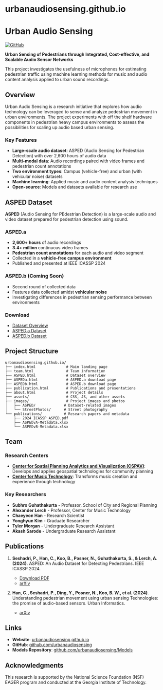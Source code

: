 # urbanaudiosensing.github.io
# Urban Audio Sensing

[![GitHub](https://img.shields.io/badge/GitHub-urbanaudiosensing-blue.svg)](https://github.com/urbanaudiosensing)

**Urban Sensing of Pedestrians through Integrated, Cost-effective, and Scalable Audio Sensor Networks**

This project investigates the usefulness of microphones for estimating pedestrian traffic using machine learning methods for music and audio content analysis applied to urban sound recordings.

## Overview

Urban Audio Sensing is a research initiative that explores how audio technology can be leveraged to sense and analyze pedestrian movement in urban environments. The project experiments with off the shelf hardware components in pedestrian heavy campus environments to assess the possibilities for scaling up audio based urban sensing.

### Key Features

- **Large-scale audio dataset**: ASPED (Audio Sensing for Pedestrian Detection) with over 2,600 hours of audio data
- **Multi-modal data**: Audio recordings paired with video frames and pedestrian count annotations
- **Two environment types**: Campus (vehicle-free) and urban (with vehicular noise) datasets
- **Machine learning**: Applied music and audio content analysis techniques
- **Open-source**: Models and datasets available for research use

## ASPED Dataset

**ASPED** (Audio Sensing for PEdestrian Detection) is a large-scale audio and video dataset prepared for pedestrian detection using sound.

### ASPED.a
- **2,600+ hours** of audio recordings
- **3.4+ million** continuous video frames
- **Pedestrian count annotations** for each audio and video segment
- Collected in a **vehicle-free campus environment**
- Published and presented at IEEE ICASSP 2024

### ASPED.b (Coming Soon)
- Second round of collected data
- Features data collected amidst **vehicular noise**
- Investigating differences in pedestrian sensing performance between environments

### Download
- [Dataset Overview](ASPED.html)
- [ASPED.a Dataset](ASPEDa.html)
- [ASPED.b Dataset](ASPEDb.html)

## Project Structure

```
urbanaudiosensing.github.io/
├── index.html              # Main landing page
├── team.html               # Team information
├── ASPED.html              # Dataset overview
├── ASPEDa.html             # ASPED.a download page
├── ASPEDb.html             # ASPED.b download page
├── publication.html        # Publications and presentations
├── about.html              # Project details
├── assets/                 # CSS, JS, and other assets
├── images/                 # Project images and photos
│   ├── ASPED/             # Dataset-related images
│   └── StreetPhotos/      # Street photography
└── publications/          # Research papers and metadata
    ├── 2024_ICASSP_ASPED.pdf
    ├── ASPEDvA-Metadata.xlsx
    └── ASPEDvB-Metadata.xlsx
```

## Team

### Research Centers
- **[Center for Spatial Planning Analytics and Visualization (CSPAV)](https://cspav.gatech.edu/)**: Develops and applies geospatial technologies for community planning
- **[Center for Music Technology](https://gtcmt.gatech.edu/)**: Transforms music creation and experience through technology

### Key Researchers
- **Subhro Guhathakurta** - Professor, School of City and Regional Planning
- **Alexander Lerch** - Professor, Center for Music Technology
- **Chaeyeon Han** - Research Scientist
- **Yonghyun Kim** - Graduate Researcher
- **Tyler Morgan** - Undergraduate Research Assistant
- **Akash Sarode** - Undergraduate Research Assistant

## Publications

1. **Seshadri, P., Han, C., Koo, B., Posner, N., Guhathakurta, S., & Lerch, A. (2024)**. ASPED: An Audio Dataset for Detecting Pedestrians. IEEE ICASSP 2024.
   - [Download PDF](publications/2024_ICASSP_ASPED.pdf)
   - [arXiv](https://arxiv.org/abs/2309.06531)

2. **Han, C., Seshadri, P., Ding, Y., Posner, N., Koo, B. W., et al. (2024)**. Understanding pedestrian movement using urban sensing Technologies: the promise of audio-based sensors. Urban Informatics.
   - [arXiv](https://arxiv.org/pdf/2406.09998)

## Links

- **Website**: [urbanaudiosensing.github.io](https://urbanaudiosensing.github.io)
- **GitHub**: [github.com/urbanaudiosensing](https://github.com/urbanaudiosensing)
- **Models Repository**: [github.com/urbanaudiosensing/Models](https://github.com/urbanaudiosensing/Models)

## Acknowledgments

This research is supported by the National Science Foundation (NSF) EAGER program and conducted at the Georgia Institute of Technology.